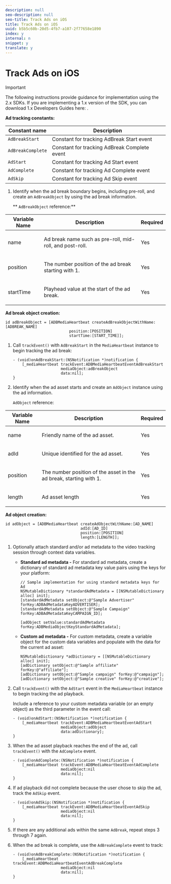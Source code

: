 ```yaml
---
description: null
seo-description: null
seo-title: Track Ads on iOS
title: Track Ads on iOS
uuid: b5b5c60b-20d5-4fb7-a107-2f77658e1890
index: y
internal: n
snippet: y
translate: y
---
```


# Track Ads on iOS

>[!IMPORTANT]
>
>The following instructions provide guidance for implementation using the 2.x SDKs. If you are implementing a 1.x version of the SDK, you can download 1.x Developers Guides here: [](../../sdk-implement/download-sdks.md).

**Ad tracking constants:**

|  Constant name  | Description  |
|---|---|
|  `AdBreakStart`  | Constant for tracking AdBreak Start event  |
|  `AdBreakComplete`  | Constant for tracking AdBreak Complete event  |
|  `AdStart`  | Constant for tracking Ad Start event  |
|  `AdComplete`  | Constant for tracking Ad Complete event  |
|  `AdSkip`  | Constant for tracking Ad Skip event  |

1. Identify when the ad break boundary begins, including pre-roll, and create an `AdBreakObject` by using the ad break information. 

   ** `AdBreakObject` reference:** 

<table id="table_AC3C9A0B8F544DE9BB4A80D22457438F"> 
 <thead> 
  <tr> 
   <th colname="col1" align="center" class="entry"> Variable Name </th> 
   <th colname="col2" align="center" class="entry"> Description </th> 
   <th colname="col3" align="center" class="entry"> Required </th> 
  </tr> 
 </thead>
 <tbody> 
  <tr> 
   <td colname="col1"> <span class="codeph"> name </span> </td> 
   <td colname="col2"> <p>Ad break name such as pre-roll, mid-roll, and post-roll. </p> </td> 
   <td colname="col3"> <p>Yes </p> </td> 
  </tr> 
  <tr> 
   <td colname="col1"> <span class="codeph"> position </span> </td> 
   <td colname="col2"> <p>The number position of the ad break starting with 1. </p> </td> 
   <td colname="col3"> <p>Yes </p> </td> 
  </tr> 
  <tr> 
   <td colname="col1"> <span class="codeph"> startTime </span> </td> 
   <td colname="col2"> <p>Playhead value at the start of the ad break. </p> </td> 
   <td colname="col3"> <p>Yes </p> </td> 
  </tr> 
 </tbody> 
</table>

   **Ad break object creation:** 

   ```
   id adBreakObject = [ADBMediaHeartbeat createAdBreakObjectWithName:[ADBREAK_NAME] 
                               position:[POSITION]  
                               startTime:[START_TIME]];
   ```

1. Call `trackEvent()` with `AdBreakStart` in the `MediaHeartbeat` instance to begin tracking the ad break: 

   ```
   - (void)onAdBreakStart:(NSNotification *)notification { 
       [_mediaHeartbeat trackEvent:ADBMediaHeartbeatEventAdBreakStart  
                        mediaObject:adBreakObject  
                        data:nil]; 
   }
   ```

1. Identify when the ad asset starts and create an `AdObject` instance using the ad information. 

   `AdObject` reference: 

<table id="table_2B208589ABAA4CF2A476934578D3BEF3"> 
 <thead> 
  <tr> 
   <th colname="col1" class="entry"> Variable Name </th> 
   <th colname="col2" class="entry"> Description </th> 
   <th colname="col3" class="entry"> Required </th> 
  </tr> 
 </thead>
 <tbody> 
  <tr> 
   <td colname="col1"> <span class="codeph"> name </span> </td> 
   <td colname="col2"> <p>Friendly name of the ad asset. </p> </td> 
   <td colname="col3"> <p>Yes </p> </td> 
  </tr> 
  <tr> 
   <td colname="col1"> <span class="codeph"> adId </span> </td> 
   <td colname="col2"> <p>Unique identified for the ad asset. </p> </td> 
   <td colname="col3"> <p>Yes </p> </td> 
  </tr> 
  <tr> 
   <td colname="col1"> <span class="codeph"> position </span> </td> 
   <td colname="col2"> <p>The number position of the asset in the ad break, starting with 1. </p> </td> 
   <td colname="col3"> <p>Yes </p> </td> 
  </tr> 
  <tr> 
   <td colname="col1"> <span class="codeph"> length </span> </td> 
   <td colname="col2"> <p>Ad asset length </p> </td> 
   <td colname="col3"> <p>Yes </p> </td> 
  </tr> 
 </tbody> 
</table>

   **Ad object creation:** 

   ```
   id adObject = [ADBMediaHeartbeat createAdObjectWithName:[AD_NAME] 
                                    adId:[AD_ID] 
                                    position:[POSITION] 
                                    length:[LENGTH]];
   ```

1. Optionally attach standard and/or ad metadata to the video tracking session through context data variables.

    * **Standard ad metadata -** For standard ad metadata, create a dictionary of standard ad metadata key value pairs using the keys for your platform:     
    
      ```    
      // Sample implementation for using standard metadata keys for Ad 
      NSMutableDictionary *standardAdMetadata = [[NSMutableDictionary alloc] init]; 
      [standardAdMetadata setObject:@"Sample Advertiser" forKey:ADBAdMetadataKeyADVERTISER]; 
      [standardAdMetadata setObject:@"Sample Campaign" forKey:ADBAdMetadataKeyCAMPAIGN_ID]; 
       
      [adObject setValue:standardAdMetadata forKey:ADBMediaObjectKeyStandardAdMetadata];
      ```

    * **Custom ad metadata -** For custom metadata, create a variable object for the custom data variables and populate with the data for the current ad asset:     
    
      ```    
      NSMutableDictionary *adDictionary = [[NSMutableDictionary alloc] init]; 
      [adDictionary setObject:@"Sample affiliate" forKey:@"affiliate"]; 
      [adDictionary setObject:@"Sample campaign" forKey:@"campaign"]; 
      [adDictionary setObject:@"Sample creative" forKey:@"creative"];
      ```

1. Call `trackEvent()` with the `AdStart` event in the `MediaHeartbeat` instance to begin tracking the ad playback. 

   Include a reference to your custom metadata variable (or an empty object) as the third parameter in the event call: 

   ```
   - (void)onAdStart:(NSNotification *)notification { 
       [_mediaHeartbeat trackEvent:ADBMediaHeartbeatEventAdStart  
                        mediaObject:adObject  
                        data:adDictionary]; 
   }
   ```

1. When the ad asset playback reaches the end of the ad, call `trackEvent()` with the `AdComplete` event. 

   ```
   - (void)onAdComplete:(NSNotification *)notification { 
       [_mediaHeartbeat trackEvent:ADBMediaHeartbeatEventAdComplete  
                        mediaObject:nil  
                        data:nil]; 
   }
   ```

1. If ad playback did not complete because the user chose to skip the ad, track the `AdSkip` event. 

   ```
   - (void)onAdSkip:(NSNotification *)notification { 
       [_mediaHeartbeat trackEvent:ADBMediaHeartbeatEventAdSkip  
                        mediaObject:nil  
                        data:nil]; 
   }
   ```

1. If there are any additional ads within the same `AdBreak`, repeat steps 3 through 7 again. 
1. When the ad break is complete, use the `AdBreakComplete` event to track: 

   ```
   - (void)onAdBreakComplete:(NSNotification *)notification { 
       [_mediaHeartbeat trackEvent:ADBMediaHeartbeatEventAdBreakComplete  
                        mediaObject:nil  
                        data:nil]; 
   }
   ```

